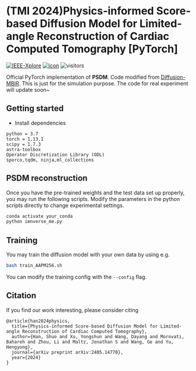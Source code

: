 # (TMI 2024)Physics-informed Score-based Diffusion Model for Limited-angle Reconstruction of Cardiac Computed Tomography [PyTorch]
[![IEEE-Xplore](https://img.shields.io/badge/IEEE_Xplore-Paper-<COLOR>.svg)](https://ieeexplore.ieee.org/document/10874182) [![icon](https://img.shields.io/badge/ArXiv-Paper-<COLOR>.svg)](https://arxiv.org/abs/2405.14770) ![visitors](https://visitor-badge.laobi.icu/badge?page_id=https://github.com/stefenmax/PSDM)

Official PyTorch implementation of **PSDM**. Code modified from [Diffusion-MBIR](https://github.com/HJ-harry/DiffusionMBIR).
This is just for the simulation purpose. The code for real experiment will update soon~

## Getting started


* Install dependencies
```
python = 3.7
torch = 1.13.1
scipy = 1.7.3
astra-toolbox
Operator Discretization Library (ODL)
sporco,tqdm, ninja,ml_collections
```

## PSDM reconstruction
Once you have the pre-trained weights and the test data set up properly, you may run the following scripts. Modify the parameters in the python scripts directly to change experimental settings.

```bash
conda activate your_conda
python imnverse_me.py
```

## Training
You may train the diffusion model with your own data by using e.g.
```bash
bash train_AAPM256.sh
```
You can modify the training config with the ```--config``` flag.

## Citation
If you find our work interesting, please consider citing

```
@article{han2024physics,
  title={Physics-informed Score-based Diffusion Model for Limited-angle Reconstruction of Cardiac Computed Tomography},
  author={Han, Shuo and Xu, Yongshun and Wang, Dayang and Morovati, Bahareh and Zhou, Li and Maltz, Jonathan S and Wang, Ge and Yu, Hengyong},
  journal={arXiv preprint arXiv:2405.14770},
  year={2024}
}
```
